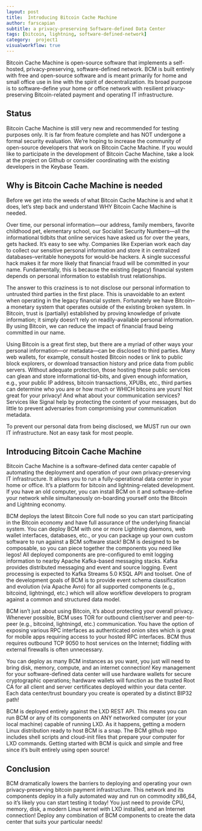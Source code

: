 ```yaml
---
layout: post
title:  Introducing Bitcoin Cache Machine
author: farscapian
subtitle: a privacy-preserving Software-defined Data Center
tags: [bitcoin, lightning, software-defined-network]
category:  project1
visualworkflow: true
---
```


Bitcoin Cache Machine is open-source software that implements a self-hosted, privacy-preserving, software-defined network. BCM is built entirely with free and open-source software and is meant primarily for home and small office use in line with the spirit of decentralization. Its broad purpose is to software-define your home or office network with resilient privacy-preserving Bitcoin-related payment and operating IT infrastructure.

## Status

Bitcoin Cache Machine is still very new and recommended for testing purposes only. It is far from feature complete and has NOT undergone a formal security evaluation. We’re hoping to increase the community of open-source developers that work on Bitcoin Cache Machine. If you would like to participate in the development of Bitcoin Cache Machine, take a look at the project on Github or consider coordinating with the existing developers in the Keybase Team.

## Why is Bitcoin Cache Machine is needed

Before we get into the weeds of what Bitcoin Cache Machine is and what it does, let’s step back and understand WHY Bitcoin Cache Machine is needed.

Over time, our personal information—our address, family members, favorite childhood pet, elementary school, our Socialist Security Numbers—all the informational tidbits that online services have asked us for over the years, gets hacked. It’s easy to see why. Companies like Experian work each day to collect our sensitive personal information and store it in centralized databases–veritable honeypots for would-be hackers. A single successful hack makes it far more likely that financial fraud will be committed in your name. Fundamentally, this is because the existing (legacy) financial system depends on personal information to establish trust relationships.

The answer to this craziness is to not disclose our personal information to untrusted third parties in the first place. This is unavoidable to an extent when operating in the legacy financial system. Fortunately we have Bitcoin–a monetary system that operates outside of the existing broken system. In Bitcoin, trust is (partially) established by proving knowledge of private information; it simply doesn’t rely on readily-available personal information. By using Bitcoin, we can reduce the impact of financial fraud being committed in our name.

Using Bitcoin is a great first step, but there are a myriad of other ways your personal information—or metadata—can be disclosed to third parties. Many web wallets, for example, consult hosted Bitcoin nodes or link to public block explorers, or download transaction history and price data from public servers. Without adequate protection, those hosting these public services can glean and store informational tid-bits, and given enough information, e.g., your public IP address, bitcoin transactions, XPUBs, etc., third parties can determine who you are or how much or WHICH bitcoins are yours! Not great for your privacy! And what about your communication services? Services like Signal help by protecting the content of your messages, but do little to prevent adversaries from compromising your communication metadata.

To prevent our personal data from being disclosed, we MUST run our own IT infrastructure. Not an easy task for most people.

## Introducing Bitcoin Cache Machine

Bitcoin Cache Machine is a software-defined data center capable of automating the deployment and operation of your own privacy-preserving IT infrastructure. It allows you to run a fully-operational data center in your home or office. It’s a platform for bitcoin and lightning-related development. If you have an old computer, you can install BCM on it and software-define your network while simultaneously on-boarding yourself onto the Bitcoin and Lightning economy.

BCM deploys the latest Bitcoin Core full node so you can start participating in the Bitcoin economy and have full assurance of the underlying financial system. You can deploy BCM with one or more Lightning daemons, web wallet interfaces, databases, etc., or you can package up your own custom software to run against a BCM software stack! BCM is designed to be composable, so you can piece together the components you need like legos! All deployed components are pre-configured to emit logging information to nearby Apache Kafka-based messaging stacks. Kafka provides distributed messaging and event and source logging. Event processing is expected to Kafka Streams 5.0 KSQL API and toolset. One of the development goals of BCM is to provide event schema classification and evolution (via Apache Avro) for all supported components (e.g., bitcoind, lightningd, etc.) which will allow workflow developers to program against a common and structured data model.

BCM isn’t just about using Bitcoin, it’s about protecting your overall privacy. Whenever possible, BCM uses TOR for outbound client/server and peer-to-peer (e.g., bitcoind, lightningd, etc.) communication. You have the option of exposing various RPC interfaces as authenticated onion sites which is great for mobile apps requiring access to your hosted RPC interfaces. BCM thus requires outbound TCP 9050 to host services on the Internet; fiddling with external firewalls is often unnecessary.

You can deploy as many BCM instances as you want, you just will need to bring disk, memory, compute, and an internet connection! Key management for your software-defined data center will use hardware wallets for secure cryptographic operations; hardware wallets will function as the trusted Root CA for all client and server certificates deployed within your data center. Each data center/trust boundary you create is operated by a distinct BIP32 path!

BCM is deployed entirely against the LXD REST API. This means you can run BCM or any of its components on ANY networked computer (or your local machine) capable of running LXD. As it happens, getting a modern Linux distribution ready to host BCM is a snap. The BCM github repo includes shell scripts and cloud-init files that prepare your computer for LXD commands. Getting started with BCM is quick and simple and free since it’s built entirely using open source!

## Conclusion

BCM dramatically lowers the barriers to deploying and operating your own privacy-preserving bitcoin payment infrastructure. This network and its components deploy in a fully automated way and run on commodity x86_64, so it’s likely you can start testing it today! You just need to provide CPU, memory, disk, a modern Linux kernel with LXD installed, and an Internet connection! Deploy any combination of BCM components to create the data center that suits your particular needs!
